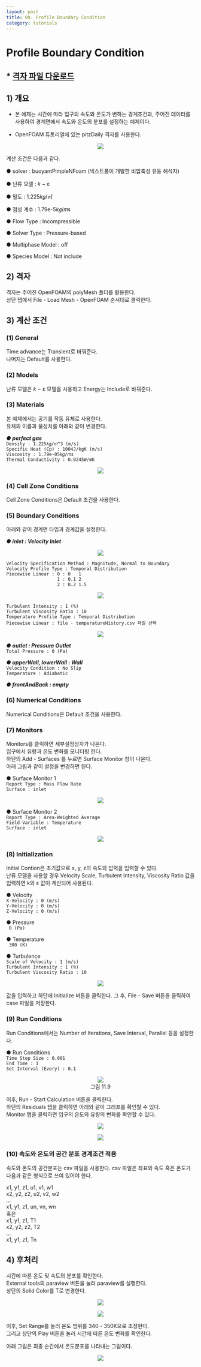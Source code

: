 ```yaml
---
layout: post
title: 09. Profile Boundary Condition
category: tutorials
---
```


# Profile Boundary Condition

## * [격자 파일 다운로드](https://drive.google.com/file/d/1pzp6DXomC0cyaxn0xzlpcneShrEkRW68/view?usp=sharing)

## 1) 개요
* 본 예제는 시간에 따라 입구의 속도와 온도가 변하는 경계조건과, 주어진 데이터를 사용하여 경계면에서 속도와 온도의 분포를 설정하는 예제이다.<br>

* OpenFOAM 튜토리얼에 있는 pitzDaily 격자를 사용한다.<br>

<p align='center'>
    <img src="https://github.com/nextfoam/baram-pages/raw/main/screenshots/profileBC/10.1.png"><br>
</p>

계산 조건은 다음과 같다. <br>

●  solver : buoyantPimpleNFoam (넥스트폼이 개발한 비압축성 유동 해석자) <br>

●  난류 모델 : 𝑘 − ε <br>

●  밀도 : 1.225𝑘𝑔/㎥ <br>

●  점성 계수 : 1.79e-5𝑘𝑔/𝑚s <br>

●  Flow Type : Incompressible <br>

●  Solver Type : Pressure-based <br>

●  Multiphase Model : off <br>

●  Species Model : Not include <br>

## 2) 격자
격자는 주어진 OpenFOAM의 polyMesh 폴더를 활용한다. <br>
상단 탭에서 File - Load Mesh - OpenFOAM 순서대로 클릭한다. <br>

## 3) 계산 조건
### (1) General
Time advance는 Transient로 바꿔준다. <br>
나머지는 Default를 사용한다. <br>

### (2) Models
난류 모델은 𝑘 − ε 모델을 사용하고 Energy는 Include로 바꿔준다. <br>

### (3) Materials
본 예제에서는 공기를 작동 유체로 사용한다.<br>
유체의 이름과 물성치를 아래와 같이 변경한다. <br>

***●  perfect gas***<br>
```Density : 1.225𝑘𝑔/𝑚^3 (m/s)```  <br>
```Specific Heat (Cp) : 1004J/kgK (m/s)```  <br>
```Viscosity : 1.79e-05𝑘𝑔/𝑚s```  <br>
```Thermal Conductivity : 0.0245W/mK```  <br>

<p align='center'>
    <img src="https://github.com/nextfoam/baram-pages/raw/main/screenshots/profileBC/10.2.png"><br>
</p>

### (4) Cell Zone Conditions
Cell Zone Conditions은 Default 조건을 사용한다.<br>

### (5) Boundary Conditions
아래와 같이 경계면 타입과 경계값을 설정한다.<br>

***●  inlet : Velocity Inlet***<br>

<p align='center'>
    <img src="https://github.com/nextfoam/baram-pages/raw/main/screenshots/profileBC/10.3.png"><br>
</p>

```Velocity Specification Method : Magnitude, Normal to Boundary```<br>
```Velocity Profile Type : Temporal Distribution```<br>
```Piecewise Linear : 0 : 0   1```<br>
```		              1 : 0.1 2```<br>
```		              2 : 0.2 1.5```<br>

<p align='center'>
    <img src="https://github.com/nextfoam/baram-pages/raw/main/screenshots/profileBC/10.4.png"><br>
</p>

```Turbulent Intensity : 1 (%)```<br>
```Turbulent Viscosity Ratio : 10```<br>
```Temperature Profile Type : Temporal Distribution```<br>
```Piecewise Linear : file - temperatureHistory.csv 파일 선택```<br>

<p align='center'>
    <img src="https://github.com/nextfoam/baram-pages/raw/main/screenshots/profileBC/10.5.png"><br>
</p>

***●  outlet : Pressure Outlet***<br>
```Total Pressure : 0 (Pa)```<br>

***●  upperWall, lowerWall : Wall***<br>
```Velocity Condition : No Slip```<br>
```Temperature : Adiabatic```<br>

***●  frontAndBack : empty***<br>


### (6) Numerical Conditions
Numerical Conditions은 Default 조건을 사용한다.<br>

### (7) Monitors
Monitors를 클릭하면 세부설정상자가 나온다.<br>
입구에서 유량과 온도 변화를 모니터링 한다.<br>
하단의 Add - Surfaces 를 누르면 Surface Monitor 창이 나온다.<br>
아래 그림과 같이 설정을 변경하면 된다.<br>

●  Surface Monitor 1  <br>
```Report Type : Mass Flow Rate```<br>
```Surface : inlet```<br>

<p align='center'>
    <img src="https://github.com/nextfoam/baram-pages/raw/main/screenshots/profileBC/10.6.png"><br>
</p>


●  Surface Monitor 2  <br>
```Report Type : Area-Weighted Average```<br>
```Field Variable : Temperature```<br>
```Surface : inlet```<br>

<p align='center'>
    <img src="https://github.com/nextfoam/baram-pages/raw/main/screenshots/profileBC/10.7.png"><br>
</p>

### (8) Initialization

Initial Contion은 초기값으로 x, y, z의 속도와 압력을 입력할 수 있다.<br>
난류 모델을 사용할 경우 Velocity Scale, Turbulent Intensity, Viscosity Ratio 값을 입력하면 k와 ε 값이 계산되어 사용된다. <br>

●  Velocity  <br>
```X-Velocity : 0 (m/s)``` <br>
```Y-Velocity : 0 (m/s)``` <br>
```Z-Velocity : 0 (m/s)``` <br>

●  Pressure  <br>
``` 0 (Pa)``` <br>

●  Temperature  <br>
``` 300 (K)``` <br>


●  Turbulence <br>
```Scale of Velocity : 1 (m/s)``` <br>
```Turbulent Intensity : 1 (%)``` <br>
```Turbulent Viscosity Ratio : 10``` <br>

<p align='center'>
    <img src="https://github.com/nextfoam/baram-pages/raw/main/screenshots/profileBC/10.8.png"><br>
</p>

값을 입력하고 하단에 Initialize 버튼을 클릭한다. 그 후, File - Save 버튼을 클릭하여 case 파일을 저장한다. <br>

### (9) Run Conditions
Run Conditions에서는 Number of Iterations, Save Interval, Parallel 등을 설정한다. <br>

●  Run Conditions  <br>
```Time Step Size : 0.001``` <br>
```End Time : 1``` <br>
```Set Interval (Every) : 0.1``` <br>

<p align='center'>
    <img src="https://github.com/nextfoam/baram-pages/raw/main/screenshots/profileBC/10.9.png"><br>
    그림 11.9
</p>

이후, Run - Start Calculation 버튼을 클릭한다. <br>
하단의 Residuals 탭을 클릭하면 아래와 같이 그래프를 확인할 수 있다. <br>
Monitor 탭을 클릭하면 입구의 온도와 유량의 변화를 확인할 수 있다. <br>

<p align='center'>
    <img src="https://github.com/nextfoam/baram-pages/raw/main/screenshots/profileBC/10.10.png"><br>
</p>

<p align='center'>
    <img src="https://github.com/nextfoam/baram-pages/raw/main/screenshots/profileBC/10.11.png"><br>
</p>

### (10) 속도와 온도의 공간 분포 경계조건 적용
속도와 온도의 공간분포는 csv 파일을 사용한다. csv 파일은 좌표와 속도 혹은 온도가 다음과 같은 형식으로 쓰여 있어야 한다.<br>

x1, y1, z1, u1, v1, w1 <br>
x2, y2, z2, u2, v2, w2 <br>
... <br>
x1, y1, z1, un, vn, wn <br>
혹은 <br>
x1, y1, z1, T1 <br>
x2, y2, z2, T2 <br>
... <br>
x1, y1, z1, Tn <br>


## 4) 후처리
시간에 따른 온도 및 속도의 분포를 확인한다.<br>
External tools의 paraview 버튼을 눌러 paraview를 실행한다.<br>
상단의 Solid Color를 T로 변경한다.<br>

<p align='center'>
    <img src="https://github.com/nextfoam/baram-pages/raw/main/screenshots/profileBC/10.12.png"><br>
</p>

<p align='center'>
    <img src="https://github.com/nextfoam/baram-pages/raw/main/screenshots/profileBC/10.13.png"><br>
</p>

이후, Set Range를 눌러 온도 범위를 340 - 350K으로 조정한다.<br>
그리고 상단의 Play 버튼을 눌러 시간에 따른 온도 변화를 확인한다.<br>

아래 그림은 최종 순간에서 온도분포를 나타내는 그림이다.<br>

<p align='center'>
    <img src="https://github.com/nextfoam/baram-pages/raw/main/screenshots/profileBC/10.14.png"><br>
</p>